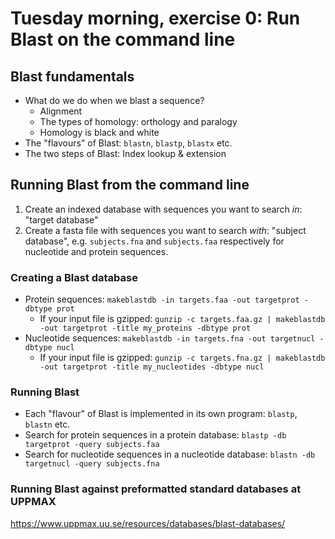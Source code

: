 # Tuesday morning, exercise 0: Run Blast on the command line

## Blast fundamentals

* What do we do when we blast a sequence?
  - Alignment
  - The types of homology: orthology and paralogy
  - Homology is black and white
* The "flavours" of Blast: `blastn`, `blastp`, `blastx` etc.
* The two steps of Blast: Index lookup & extension

## Running Blast from the command line

1. Create an indexed database with sequences you want to search *in*: "target database"
2. Create a fasta file with sequences you want to search *with*: "subject database", e.g. `subjects.fna` and `subjects.faa` respectively for nucleotide and protein sequences.

### Creating a Blast database

* Protein sequences: `makeblastdb -in targets.faa -out targetprot -dbtype prot`
  - If your input file is gzipped: `gunzip -c targets.faa.gz | makeblastdb -out targetprot -title my_proteins -dbtype prot`
* Nucleotide sequences: `makeblastdb -in targets.fna -out targetnucl -dbtype nucl`
  - If your input file is gzipped: `gunzip -c targets.fna.gz | makeblastdb -out targetprot -title my_nucleotides -dbtype nucl`

### Running Blast

* Each "flavour" of Blast is implemented in its own program: `blastp`, `blastn` etc.
* Search for protein sequences in a protein database: `blastp -db targetprot -query subjects.faa`
* Search for nucleotide sequences in a nucleotide database: `blastn -db targetnucl -query subjects.fna`

### Running Blast against preformatted standard databases at UPPMAX

https://www.uppmax.uu.se/resources/databases/blast-databases/
